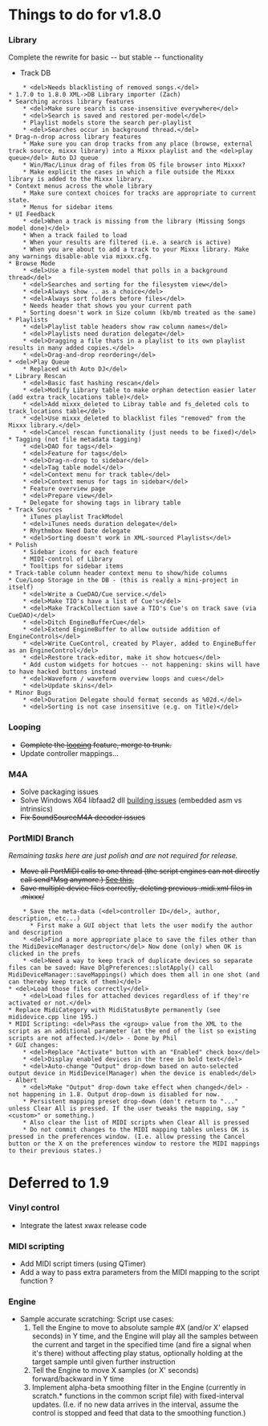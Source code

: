 # Things to do for v1.8.0

### Library

Complete the rewrite for basic -- but stable -- functionality

  - Track DB

<!-- end list -->

``` 
    * <del>Needs blacklisting of removed songs.</del>
* 1.7.0 to 1.8.0 XML->DB Library importer (Zach)
* Searching across library features
    * <del>Make sure search is case-insensitive everywhere</del>
    * <del>Search is saved and restored per-model</del>
    * Playlist models store the search per-playlist
    * <del>Searches occur in background thread.</del>
* Drag-n-drop across library features
    * Make sure you can drop tracks from any place (browse, external track source, mixxx library) into a Mixxx playlist and the <del>play queue</del> Auto DJ queue
    * Win/Mac/Linux drag of files from OS file browser into Mixxx?
    * Make explicit the cases in which a file outside the Mixxx library is added to the Mixxx library.
* Context menus across the whole library 
    * Make sure context choices for tracks are appropriate to current state.
    * Menus for sidebar items
* UI Feedback  
    * <del>When a track is missing from the library (Missing Songs model done)</del>
    * When a track failed to load
    * When your results are filtered (i.e. a search is active) 
    * When you are about to add a track to your Mixxx library. Make any warnings disable-able via mixxx.cfg.
* Browse Mode
    * <del>Use a file-system model that polls in a background thread</del>
    * <del>Searches and sorting for the filesystem view</del>
    * <del>Always show .. as a choice</del>
    * <del>Always sort folders before files</del>
    * Needs header that shows you your current path
    * Sorting doesn't work in Size column (kb/mb treated as the same)
* Playlists 
    * <del>Playlist table headers show raw column names</del>
    * <del>Playlists need duration delegate</del>
    * <del>Dragging a file thats in a playlist to its own playlist results in many added copies.</del>
    * <del>Drag-and-drop reordering</del>    
* <del>Play Queue
    * Replaced with Auto DJ</del>
* Library Rescan
    * <del>Basic fast hashing rescan</del>
    * <del>Modify Library table to make orphan detection easier later (add extra track_locations table)</del>
    * <del>Add mixxx_deleted to Libray table and fs_deleted cols to track_locations table</del>
    * <del>Use mixxx_deleted to blacklist files "removed" from the Mixxx library.</del>
    * <del>Cancel rescan functionality (just needs to be fixed)</del>
* Tagging (not file metadata tagging)
    * <del>DAO for tags</del>
    * <del>Feature for tags</del>
    * <del>Drag-n-drop to sidebar</del>
    * <del>Tag table model</del>
    * <del>Context menu for track table</del>
    * <del>Context menus for tags in sidebar</del>
    * Feature overview page
    * <del>Prepare view</del>
    * Delegate for showing tags in library table
* Track Sources
    * iTunes playlist TrackModel
    * <del>iTunes needs duration delegate</del>
    * Rhythmbox Need Date delegate
    * <del>Sorting doesn't work in XML-sourced Playlists</del>
* Polish
    * Sidebar icons for each feature
    * MIDI-control of Library
    * Tooltips for sidebar items
* Track-table column header context menu to show/hide columns
* Cue/Loop Storage in the DB - (this is really a mini-project in itself) 
    * <del>Write a CueDAO/Cue service.</del>
    * <del>Make TIO's have a list of Cue's</del>
    * <del>Make TrackCollection save a TIO's Cue's on track save (via CueDAO)</del>
    * <del>Ditch EngineBufferCue</del>
    * <del>Extend EngineBuffer to allow outside addition of EngineControls</del>
    * <del>Write CueControl, created by Player, added to EngineBuffer as an EngineControl</del>
    * <del>Restore track-editor, make it show hotcues</del>
    * Add custom widgets for hotcues -- not happening: skins will have to have hacked buttons instead
    * <del>Waveform / waveform overview loops and cues</del>
    * <del>Update skins</del>
* Minor Bugs
    * <del>Duration Delegate should format seconds as %02d.</del> 
    * <del>Sorting is not case insensitive (e.g. on Title)</del>
```

### Looping

  - ~~Complete the [looping](looping) feature, merge to trunk.~~
  - Update controller mappings...

### M4A

  - Solve packaging issues 
  - Solve Windows X64 libfaad2 dll [building
    issues](build_windows_dependencies#libfaad2) (embedded asm vs
    intrinsics)
  - ~~Fix SoundSourceM4A decoder issues~~ 

### PortMIDI Branch

*Remaining tasks here are just polish and are not required for release.*

  - ~~Move all PortMIDI calls to one thread (the script engines can not
    directly call send\*Msg anymore.) [See
    this.](http://lists.create.ucsb.edu/pipermail/media_api/2005-September/000422.html)~~
  - ~~Save multiple device files correctly, deleting previous .midi.xml
    files in .mixxx/~~ 

<!-- end list -->

``` 
    * Save the meta-data (<del>controller ID</del>, author, description, etc...)
      * First make a GUI object that lets the user modify the author and description
    * <del>Find a more appropriate place to save the files other than the MidiDeviceManager destructor</del> Now done (only) when OK is clicked in the prefs
    * <del>Need a way to keep track of duplicate devices so separate files can be saved: Have DlgPreferences::slotApply() call MidiDeviceManager::saveMappings() which does them all in one shot (and can thereby keep track of them)</del>
* <del>Load those files correctly</del>
    * <del>Load files for attached devices regardless of if they're activated or not.</del>
* Replace MidiCategory with MidiStatusByte permanently (see mididevice.cpp line 195.)
* MIDI Scripting: <del>Pass the <group> value from the XML to the script as an additional parameter (at the end of the list so existing scripts are not affected.)</del> - Done by Phil
* GUI changes:
    * <del>Replace "Activate" button with an "Enabled" check box</del>
    * <del>Display enabled devices in the tree in bold text</del>
    * <del>Auto-change "Output" drop-down based on auto-selected output device in MidiDevice(Manager) when the device is enabled</del> - Albert
    * <del>Make "Output" drop-down take effect when changed</del> - not happening in 1.8. Output drop-down is disabled for now.
    * Persistent mapping preset drop-down (don't return to "..." unless Clear All is pressed. If the user tweaks the mapping, say "<custom>" or something.)
    * Also clear the list of MIDI scripts when Clear All is pressed
    * Do not commit changes to the MIDI mapping tables unless OK is pressed in the preferences window. (I.e. allow pressing the Cancel button or the X on the preferences window to restore the MIDI mappings to their previous states.)
```

# Deferred to 1.9

### Vinyl control

  - Integrate the latest xwax release code

### MIDI scripting

  - Add MIDI script timers (using QTimer)
  - Add a way to pass extra parameters from the MIDI mapping to the
    script function ?

### Engine

  - Sample accurate scratching: Script use cases:
    1.  Tell the Engine to move to absolute sample \#X (and/or X'
        elapsed seconds) in Y time, and the Engine will play all the
        samples between the current and target in the specified time
        (and fire a signal when it's there) without affecting play
        status, optionally holding at the target sample until given
        further instruction
    2.  Tell the Engine to move X samples (or X' seconds)
        forward/backward in Y time
    3.  Implement alpha-beta smoothing filter in the Engine (currently
        in scratch.\* functions in the common script file) with
        fixed-interval updates. (I.e. if no new data arrives in the
        interval, assume the control is stopped and feed that data to
        the smoothing function.)
